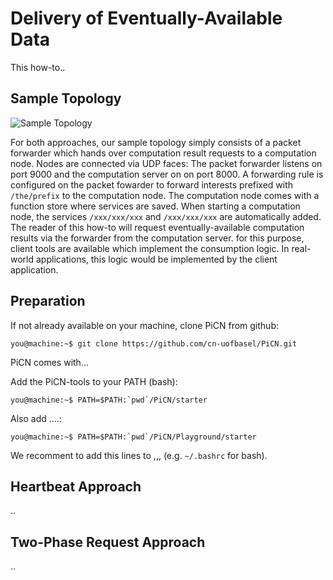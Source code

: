 # Delivery of Eventually-Available Data

This how-to..

## Sample Topology

![Sample Topology](https://raw.githubusercontent.com/cn-uofbasel/PiCN/nof18-doc/PiCN/Playground/docs/img/setup.png "Sample Topology")

For both approaches, our sample topology simply consists of a packet forwarder which hands over computation result requests to a computation node. Nodes are connected via UDP faces: The packet forwarder listens on port 9000 and the computation server on on port 8000. A forwarding rule is configured on the packet fowarder to forward interests prefixed with `/the/prefix` to the computation node. The computation node comes with a function store where services are saved. When starting a computation node, the services `/xxx/xxx/xxx` and `/xxx/xxx/xxx` are automatically added. The reader of this how-to will request eventually-available computation results via the forwarder from the computation server. for this purpose, client tools are available which implement the consumption logic. In real-world applications, this logic would be implemented by the client application.

## Preparation

If not already available on your machine, clone PiCN from github:
```console
you@machine:~$ git clone https://github.com/cn-uofbasel/PiCN.git
```

PiCN comes with...

Add the PiCN-tools to your PATH (bash):
```console
you@machine:~$ PATH=$PATH:`pwd`/PiCN/starter
```

Also add ....:
```console
you@machine:~$ PATH=$PATH:`pwd`/PiCN/Playground/starter
```

We recomment to add this lines to ,,, (e.g. `~/.bashrc` for bash).

## Heartbeat Approach

..

## Two-Phase Request Approach

..
